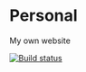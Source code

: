 Personal
========

My own website

[![Build status](https://ci.appveyor.com/api/projects/status/iur698bvwix7dlcb)](https://ci.appveyor.com/project/james-dibble/personal)
